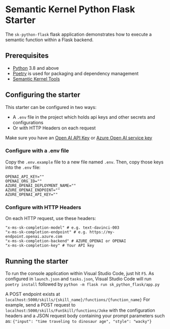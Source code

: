 # Semantic Kernel Python Flask Starter

The `sk-python-flask` flask application demonstrates how to execute a semantic function within a Flask backend.

## Prerequisites

- [Python](https://www.python.org/downloads/) 3.8 and above
- [Poetry](https://python-poetry.org/) is used for packaging and dependency management
- [Semantic Kernel Tools](https://marketplace.visualstudio.com/items?itemName=ms-semantic-kernel.semantic-kernel)

## Configuring the starter

This starter can be configured in two ways:

- A `.env` file in the project which holds api keys and other secrets and configurations
- Or with HTTP Headers on each request

Make sure you have an
[Open AI API Key](https://openai.com/api/) or
[Azure Open AI service key](https://learn.microsoft.com/azure/cognitive-services/openai/quickstart?pivots=rest-api)

### Configure with a .env file

Copy the `.env.example` file to a new file named `.env`. Then, copy those keys into the `.env` file:

```
OPENAI_API_KEY=""
OPENAI_ORG_ID=""
AZURE_OPENAI_DEPLOYMENT_NAME=""
AZURE_OPENAI_ENDPOINT=""
AZURE_OPENAI_API_KEY=""
```

### Configure with HTTP Headers

On each HTTP request, use these headers:

```
"x-ms-sk-completion-model" # e.g. text-davinci-003
"x-ms-sk-completion-endpoint" # e.g. https://my-endpoint.openai.azure.com
"x-ms-sk-completion-backend" # AZURE_OPENAI or OPENAI
"x-ms-sk-completion-key" # Your API key
```

## Running the starter

To run the console application within Visual Studio Code, just hit `F5`.
As configured in `launch.json` and `tasks.json`, Visual Studio Code will run `poetry install` followed by `python -m flask run sk_python_flask/app.py`

A POST endpoint exists at `localhost:5000/skills/{skill_name}/functions/{function_name}`
For example, send a POST request to `localhost:5000/skills/FunSkill/functions/Joke` with the configuration headers
and a JSON request body containing your prompt parameters such as:
`{"input": "time traveling to dinosaur age", "style": "wacky"}`
